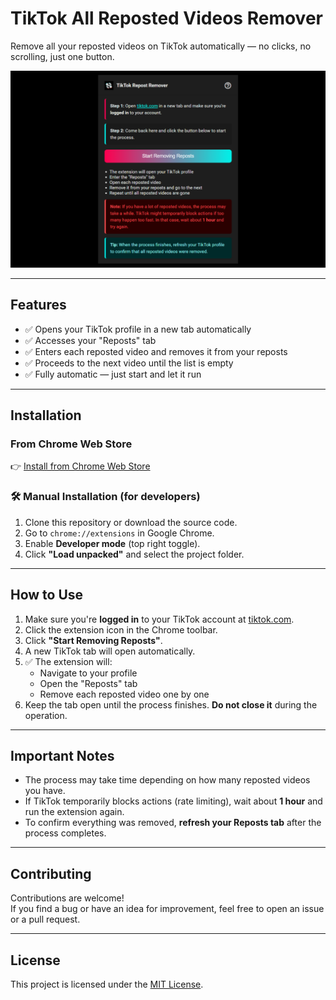 # TikTok All Reposted Videos Remover

Remove all your reposted videos on TikTok automatically — no clicks, no scrolling, just one button.

![Screenshot](demo.png)

---

## Features

- ✅ Opens your TikTok profile in a new tab automatically  
- ✅ Accesses your "Reposts" tab  
- ✅ Enters each reposted video and removes it from your reposts  
- ✅ Proceeds to the next video until the list is empty  
- ✅ Fully automatic — just start and let it run

---

## Installation

### From Chrome Web Store

👉 [Install from Chrome Web Store](https://chromewebstore.google.com/detail/tiktok-all-reposted-video/amgpfdpibiacligkkkbeonfhmonkgjhg)

### 🛠️ Manual Installation (for developers)

1. Clone this repository or download the source code.
2. Go to `chrome://extensions` in Google Chrome.
3. Enable **Developer mode** (top right toggle).
4. Click **"Load unpacked"** and select the project folder.

---

## How to Use

1. Make sure you're **logged in** to your TikTok account at [tiktok.com](https://tiktok.com).
2. Click the extension icon in the Chrome toolbar.
3. Click **"Start Removing Reposts"**.
4. A new TikTok tab will open automatically.
5. ✅ The extension will:
   - Navigate to your profile
   - Open the "Reposts" tab
   - Remove each reposted video one by one
6. Keep the tab open until the process finishes. **Do not close it** during the operation.

---

## Important Notes

- The process may take time depending on how many reposted videos you have.
- If TikTok temporarily blocks actions (rate limiting), wait about **1 hour** and run the extension again.
- To confirm everything was removed, **refresh your Reposts tab** after the process completes.

---

## Contributing

Contributions are welcome!  
If you find a bug or have an idea for improvement, feel free to open an issue or a pull request.

---

## License

This project is licensed under the [MIT License](https://opensource.org/license/mit/).

<!-- GitAds-Verify: 2U3RGGXDR7ECMBBHCE2Q94MLN5LUAPN6 -->

